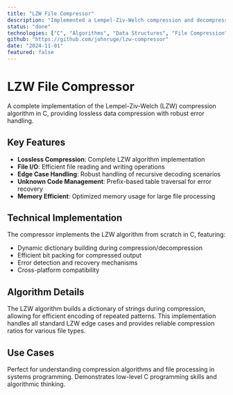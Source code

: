 ```yaml
---
title: "LZW File Compressor"
description: "Implemented a Lempel-Ziv-Welch compression and decompression system in C, enabling lossless file encoding with edge case handling for recursive decoding"
status: "done"
technologies: ["C", "Algorithms", "Data Structures", "File Compression"]
github: "https://github.com/johnruge/lzw-compressor"
date: "2024-11-01"
featured: false
---
```


# LZW File Compressor

A complete implementation of the Lempel-Ziv-Welch (LZW) compression algorithm in C, providing lossless data compression with robust error handling.

## Key Features

- **Lossless Compression**: Complete LZW algorithm implementation
- **File I/O**: Efficient file reading and writing operations
- **Edge Case Handling**: Robust handling of recursive decoding scenarios
- **Unknown Code Management**: Prefix-based table traversal for error recovery
- **Memory Efficient**: Optimized memory usage for large file processing

## Technical Implementation

The compressor implements the LZW algorithm from scratch in C, featuring:
- Dynamic dictionary building during compression/decompression
- Efficient bit packing for compressed output
- Error detection and recovery mechanisms
- Cross-platform compatibility

## Algorithm Details

The LZW algorithm builds a dictionary of strings during compression, allowing for efficient encoding of repeated patterns. This implementation handles all standard LZW edge cases and provides reliable compression ratios for various file types.

## Use Cases

Perfect for understanding compression algorithms and file processing in systems programming. Demonstrates low-level C programming skills and algorithmic thinking.